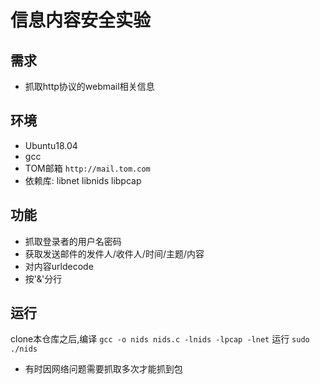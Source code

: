# 信息内容安全实验

## 需求

* 抓取http协议的webmail相关信息

## 环境

* Ubuntu18.04
* gcc
* TOM邮箱 `http://mail.tom.com`
* 依赖库: libnet libnids libpcap

## 功能

* 抓取登录者的用户名密码
* 获取发送邮件的发件人/收件人/时间/主题/内容
* 对内容urldecode
* 按'&'分行

## 运行
clone本仓库之后,编译
`gcc -o nids nids.c -lnids -lpcap -lnet`
运行
`sudo ./nids`

* 有时因网络问题需要抓取多次才能抓到包

